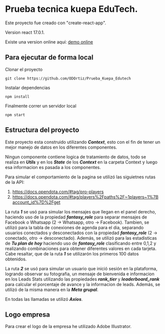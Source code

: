 # Prueba tecnica kuepa EduTech.
Este proyecto fue creado con "create-react-app".

Version react 17.0.1.

Existe una version online aquí: [demo online](https://www.prueba-kuepa-edutech.web.app)
## Para ejecutar de forma local
Clonar el proyecto
```
git clone https://github.com/ODOrtiz/Prueba_Kuepa_Edutech
```
Instalar dependencias
```
npm install
```
Finalmente correr un servidor local
```
npm start
```
## Estructura del proyecto
Este proyecto esta construido utilizando ***Context***, esto con el fin de tener un mejor manejo de datos en los diferentes componentes.

Ningun componente contiene logica de tratamiento de datos, todo se realiza en ***Utils*** y en los ***State*** de los ***Context*** en la carpeta Context y luego esa informacion es pasada a los componentes. 

Para simular el comportamiento de la pagina se utilizó las siguietnes rutas de la API:
1. https://docs.opendota.com/#tag/pro-players
2. https://docs.opendota.com/#tag/players%2Fpaths%2F~1players~1%7Baccount_id%7D%2Fget

La ruta ***1*** se usó para simular los mensajes que llegan en el panel derecho, haciendo uso de la propiedad ***fantasy_role*** para separar mensajes de Facebook o Whatsapp (2 -> Whatsapp, otro -> Facebook). Tambien, se utilizó para la tabla de conexiones de agenda para el dia, separando usuarios conectados y desconectados con la propiedad  ***fantasy_role*** (2 -> conectado, otro -> desconectado). Además, se utilizó para las estadisticas de ***Tu plan de hoy*** haciendo uso de ***fantasy_role*** clasificando entre 0,1,2 y realizando combinaciones para obtener diferentes valores en cada tarjeta.
Cabe resaltar, que de la ruta ***1*** se utilizarón los primeros 100 datos obtenidos.

La ruta ***2*** se usó para simular un usuario que inició sesión en la plataforma, logrando observar su fotografia, un mensaje de bienvenida e informacion en los Leads Stats utilizando las propiedades ***rank_tier*** y ***leaderboard_rank*** para calcular el porcentaje de avance y la informacion de leads. Además, se utilizó de la misma manera en la ***Meta grupal***. 

En todas las llamadas se utilizó ***Axios***.
## Logo empresa
Para crear el logo de la empresa he utilizado Adobe Illustrator.
